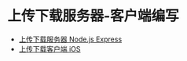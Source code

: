# 上传下载服务器-客户端编写

- [上传下载服务器 Node.js Express](https://github.com/Monsoir/UpDownload-Nodejs/blob/master/memo.md)
- [上传下载客户端 iOS](./UpDown-load-client.md)

